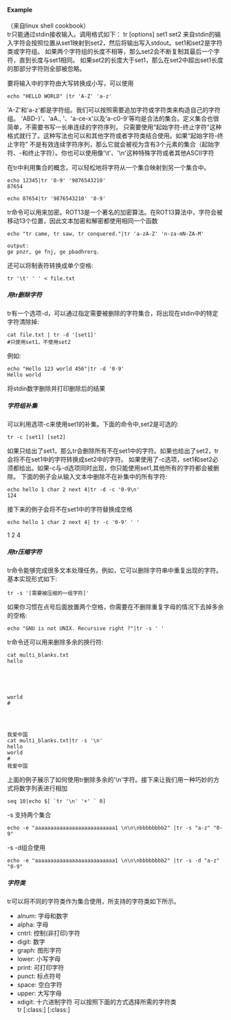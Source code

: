 #### Example
（来自linux shell cookbook）  
tr只能通过stdin接收输入。调用格式如下：
tr [options] set1 set2
来自stdin的输入字符会按照位置从set1映射到set2，然后将输出写入stdout。set1和set2是字符类或字符组。
如果两个字符组的长度不相等，那么set2会不断复制其最后一个字符，直到长度与set1相同。
如果set2的长度大于set1，那么在set2中超出set1长度的那部分字符则全部被忽略。

要将输入中的字符由大写转换成小写，可以使用
```shell
echo "HELLO WORLD" |tr 'A-Z' 'a-z'
```
'A-Z'和'a-z'都是字符组。我们可以按照需要追加字符或字符类来构造自己的字符组。
'ABD-}'、'aA., '、'a-ce-x'以及'a-c0-9'等均是合法的集合。定义集合也很简单，不需要书写一长串连续的字符序列，
只需要使用“起始字符-终止字符”这种格式就行了。这种写法也可以和其他字符或者字符类结合使用。如果“起始字符-终止字符”
不是有效连续字符序列，那么它就会被视为含有3个元素的集合（起始字符、-和终止字符）。你也可以使用像'\t'、'\n'这种特殊字符或者其他ASCII字符

在tr中利用集合的概念，可以轻松地将字符从一个集合映射到另一个集合中。
```shell
echo 12345|tr '0-9' '9876543210'
87654
```
```shell
echo 87654|tr '9876543210' '0-9'
```
tr命令可以用来加密。ROT13是一个著名的加密算法。在ROT13算法中，字符会被移动13个位置，因此文本加密和解密都使用相同一个函数
```shell
echo "tr came, tr saw, tr conquered."|tr 'a-zA-Z' 'n-za-mN-ZA-M'

output:
ge pnzr, ge fnj, ge pbadhrerq.
```
还可以将制表符转换成单个空格:
```shell
tr '\t' ' ' < file.txt
```
##### 用tr删除字符
tr有一个选项-d，可以通过指定需要被删除的字符集合，将出现在stdin中的特定字符清除掉:
```shell
cat file.txt | tr -d '[set1]'
#只使用set1，不使用set2
```
例如:
```shell
echo "Hello 123 world 456"|tr -d '0-9'
Hello world
```
将stdin数字删除并打印删除后的结果
##### 字符组补集
可以利用选项-c来使用set1的补集。下面的命令中,set2是可选的:
```shell
tr -c [set1] [set2]
```
如果只给出了set1，那么tr会删除所有不在set1中的字符。如果也给出了set2，tr会将不在set1中的字符转换成set2中的字符。
如果使用了-c选项，set1和set2必须都给出。如果-c与-d选项同时出现，你只能使用set1,其他所有的字符都会被删除。
下面的例子会从输入文本中删除不在补集中的所有字符:
```shell
echo hello 1 char 2 next 4|tr -d -c '0-9\n'
124
```
接下来的例子会将不在set1中的字符替换成空格
```shell
echo hello 1 char 2 next 4| tr -c '0-9' ' '
```
1 2 4
##### 用tr压缩字符
tr命令能够完成很多文本处理任务。例如，它可以删除字符串中重复出现的字符。基本实现形式如下:
```shell
tr -s '[需要被压缩的一组字符]'
```
如果你习惯在点号后面放置两个空格，你需要在不删除重复字母的情况下去掉多余的空格:
```
echo "GNU is not UNIX. Recursive right ?"|tr -s ' '
```
tr命令还可以用来删除多余的换行符:
```
cat multi_blanks.txt 
hello 





world
#




我爱中国
cat multi_blanks.txt|tr -s '\n'
hello 
world
#
我爱中国
```
上面的例子展示了如何使用tr删除多余的'\n'字符。接下来让我们用一种巧妙的方式将数字列表进行相加
```
seq 10|echo $[ `tr '\n' '+' ` 0]
```

-s 支持两个集合
```
echo -e "aaaaaaaaaaaaaaaaaaaaaaaaaa1 \n\n\nbbbbbbbb2" |tr -s "a-z" "0-9"
```

-s -d组合使用
```
echo -e "aaaaaaaaaaaaaaaaaaaaaaaaaa1 \n\n\nbbbbbbbb2" |tr -s -d "a-z" "0-9"
```
##### 字符类
tr可以将不同的字符类作为集合使用，所支持的字符类如下所示。
* alnum: 字母和数字
* alpha: 字母
* cntrl: 控制(非打印)字符
* digit: 数字
* graph: 图形字符
* lower: 小写字母
* print: 可打印字符
* punct: 标点符号
* space: 空白字符
* upper: 大写字母
* xdigit: 十六进制字符
可以按照下面的方式选择所需的字符类    
tr [:class:] [:class:]
